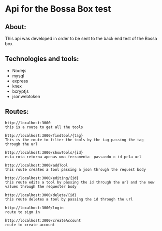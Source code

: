 # Api for the Bossa Box test

## About:
This api was developed in order to be sent to the back end test of the Bossa box


## Technologies and tools:
- Nodejs
- mysql
- express
- knex
- bcryptjs
- jsonwebtoken

## Routes:
    http://localhost:3000  
    this is a route to get all the tools

    http://localhost:3000/findtool/{tag}
    This is the route to filter the tools by the tag passing the tag through the url

    http://localhost:3000/showTools/{id}
    esta rota retorna apenas uma ferramenta  passando o id pela url

    http://localhost:3000/addTool
    this route creates a tool passing a json through the request body

    http://localhost:3000/editing/{id}
    this route edits a tool by passing the id through the url and the new values through the requester body

    http://localhost:3000/delete/{id}
    this route deletes a tool by passing the id through the url

    http://localhost:3000/login
    route to sign in

    http://localhost:3000/createAccount
    route to create account
